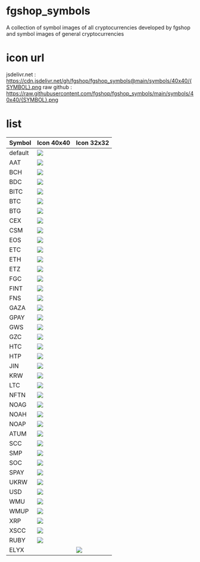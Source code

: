 # fgshop_symbols
A collection of symbol images of all cryptocurrencies developed by fgshop and symbol images of general cryptocurrencies

# icon url
jsdelivr.net : https://cdn.jsdelivr.net/gh/fgshop/fgshop_symbols@main/symbols/40x40/{SYMBOL}.png 
raw github : https://raw.githubusercontent.com/fgshop/fgshop_symbols/main/symbols/40x40/{SYMBOL}.png

# list
| Symbol | Icon 40x40 | Icon 32x32 |
|--------|------------|------------|
| default | ![](https://cdn.jsdelivr.net/gh/fgshop/fgshop_symbols@main/symbols/40x40/default.png) |  |
| AAT | ![](https://cdn.jsdelivr.net/gh/fgshop/fgshop_symbols@main/symbols/40x40/AAT.png) |  |
| BCH | ![](https://cdn.jsdelivr.net/gh/fgshop/fgshop_symbols@main/symbols/40x40/BCH.png) |  |
| BDC | ![](https://cdn.jsdelivr.net/gh/fgshop/fgshop_symbols@main/symbols/40x40/BDC.png) |  |
| BITC | ![](https://cdn.jsdelivr.net/gh/fgshop/fgshop_symbols@main/symbols/40x40/BITC.png) |  |
| BTC | ![](https://cdn.jsdelivr.net/gh/fgshop/fgshop_symbols@main/symbols/40x40/BTC.png) |  |
| BTG | ![](https://cdn.jsdelivr.net/gh/fgshop/fgshop_symbols@main/symbols/40x40/BTG.png) |  |
| CEX | ![](https://cdn.jsdelivr.net/gh/fgshop/fgshop_symbols@main/symbols/40x40/CEX.png) |  |
| CSM | ![](https://cdn.jsdelivr.net/gh/fgshop/fgshop_symbols@main/symbols/40x40/CSM.png) |  |
| EOS | ![](https://cdn.jsdelivr.net/gh/fgshop/fgshop_symbols@main/symbols/40x40/EOS.png) |  |
| ETC | ![](https://cdn.jsdelivr.net/gh/fgshop/fgshop_symbols@main/symbols/40x40/ETC.png) |  |
| ETH | ![](https://cdn.jsdelivr.net/gh/fgshop/fgshop_symbols@main/symbols/40x40/ETH.png) |  |
| ETZ | ![](https://cdn.jsdelivr.net/gh/fgshop/fgshop_symbols@main/symbols/40x40/ETZ.png) |  |
| FGC | ![](https://cdn.jsdelivr.net/gh/fgshop/fgshop_symbols@main/symbols/40x40/FGC.png) |  |
| FINT | ![](https://cdn.jsdelivr.net/gh/fgshop/fgshop_symbols@main/symbols/40x40/FINT.png) |  |
| FNS | ![](https://cdn.jsdelivr.net/gh/fgshop/fgshop_symbols@main/symbols/40x40/FNS.png) |  |
| GAZA | ![](https://cdn.jsdelivr.net/gh/fgshop/fgshop_symbols@main/symbols/40x40/GAZA.png) |  |
| GPAY | ![](https://cdn.jsdelivr.net/gh/fgshop/fgshop_symbols@main/symbols/40x40/GPAY.png) |  |
| GWS | ![](https://cdn.jsdelivr.net/gh/fgshop/fgshop_symbols@main/symbols/40x40/GWS.png) |  |
| GZC | ![](https://cdn.jsdelivr.net/gh/fgshop/fgshop_symbols@main/symbols/40x40/GZC.png) |  |
| HTC | ![](https://cdn.jsdelivr.net/gh/fgshop/fgshop_symbols@main/symbols/40x40/HTC.png) |  |
| HTP | ![](https://cdn.jsdelivr.net/gh/fgshop/fgshop_symbols@main/symbols/40x40/HTP.png) |  |
| JIN | ![](https://cdn.jsdelivr.net/gh/fgshop/fgshop_symbols@main/symbols/40x40/JIN.png) |  |
| KRW | ![](https://cdn.jsdelivr.net/gh/fgshop/fgshop_symbols@main/symbols/40x40/KRW.png) |  |
| LTC | ![](https://cdn.jsdelivr.net/gh/fgshop/fgshop_symbols@main/symbols/40x40/LTC.png) |  |
| NFTN | ![](https://cdn.jsdelivr.net/gh/fgshop/fgshop_symbols@main/symbols/40x40/NFTN.png) |  |
| NOAG | ![](https://cdn.jsdelivr.net/gh/fgshop/fgshop_symbols@main/symbols/40x40/NOAG.png) |  |
| NOAH | ![](https://cdn.jsdelivr.net/gh/fgshop/fgshop_symbols@main/symbols/40x40/NOAH.png) |  |
| NOAP | ![](https://cdn.jsdelivr.net/gh/fgshop/fgshop_symbols@main/symbols/40x40/NOAP.png) |  |
| ATUM | ![](https://cdn.jsdelivr.net/gh/fgshop/fgshop_symbols@main/symbols/40x40/ATUM.png) |  |
| SCC | ![](https://cdn.jsdelivr.net/gh/fgshop/fgshop_symbols@main/symbols/40x40/SCC.png) |  |
| SMP | ![](https://cdn.jsdelivr.net/gh/fgshop/fgshop_symbols@main/symbols/40x40/SMP.png) |  |
| SOC | ![](https://cdn.jsdelivr.net/gh/fgshop/fgshop_symbols@main/symbols/40x40/SOC.png) |  |
| SPAY | ![](https://cdn.jsdelivr.net/gh/fgshop/fgshop_symbols@main/symbols/40x40/SPAY.png) |  |
| UKRW | ![](https://cdn.jsdelivr.net/gh/fgshop/fgshop_symbols@main/symbols/40x40/UKRW.png) |  |
| USD | ![](https://cdn.jsdelivr.net/gh/fgshop/fgshop_symbols@main/symbols/40x40/USD.png) |  |
| WMU | ![](https://cdn.jsdelivr.net/gh/fgshop/fgshop_symbols@main/symbols/40x40/WMU.png) |  |
| WMUP | ![](https://cdn.jsdelivr.net/gh/fgshop/fgshop_symbols@main/symbols/40x40/WMUP.png) |  |
| XRP | ![](https://cdn.jsdelivr.net/gh/fgshop/fgshop_symbols@main/symbols/40x40/XRP.png) |  |
| XSCC | ![](https://cdn.jsdelivr.net/gh/fgshop/fgshop_symbols@main/symbols/40x40/XSCC.png) |  |
| RUBY | ![](https://cdn.jsdelivr.net/gh/fgshop/fgshop_symbols@main/symbols/40x40/RUBY.png) |  |
| ELYX |  | ![](https://cdn.jsdelivr.net/gh/fgshop/fgshop_symbols@main/symbols/32x32/ELYX.png) |
